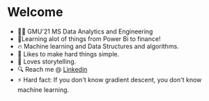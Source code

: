 
# Welcome #
- :man_student: GMU'21 MS Data Analytics and Engineering
- :notebook:Learning alot of things from Power Bi to finance!
- :fire: Machine learning and Data Structures and algorithms.
- :raised_hands: Likes to make hard things simple.
- :speech_balloon: Loves storytelling.
- :mag: Reach me @ [Linkedin](https://www.linkedin.com/in/mayank-dubey11/)
- ⚡ Hard fact: If you don't know gradient descent, you don't know machine learning.
